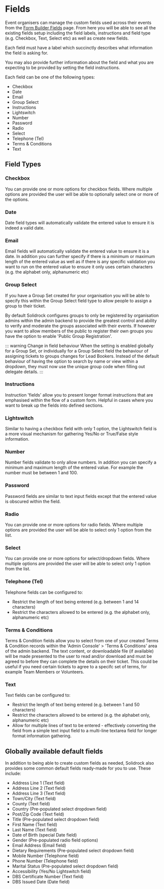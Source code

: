 # Fields

Event organisers can manage the custom fields used across their events from the [Form Builder Fields](https://events.solidrock.io/admin/form-builder/fields) page. From here you will be able to see all the existing fields setup including the field labels, instructions and field type (e.g. Checkbox, Text, Select etc) as well as create new fields.

Each field must have a label which succinctly describes what information the field is asking for.

You may also provide further information about the field and what you are expecting to be provided by setting the field instructions.

Each field can be one of the following types:

- Checkbox
- Date
- Email
- Group Select
- Instructions
- Lightswitch
- Number
- Password
- Radio
- Select
- Telephone (Tel)
- Terms & Conditions
- Text

## Field Types

### Checkbox

You can provide one or more options for checkbox fields. Where multiple options are provided the user will be able to optionally select one or more of the options.

### Date

Date field types will automatically validate the entered value to ensure it is indeed a valid date.

### Email

Email fields will automatically validate the entered value to ensure it is a date. In addition you can further specify if there is a minimum or maximum length of the entered value as well as if there is any specific validation you want to run on the entered value to ensure it only uses certain characters (e.g. the alphabet only, alphanumeric etc)

### Group Select

If you have a Group Set created for your organisation you will be able to specify this within the Group Select field type to allow people to assign a group to their ticket.

By default Solidrock configures groups to only be registered by organisation admins within the admin backend to provide the greatest control and ability to verify and moderate the groups associated with their events. If however you want to allow members of the public to register their own groups you have the option to enable 'Public Group Registration'.

::: warning Change in field behaviour
When the setting is enabled globally for a Group Set, or individually for a Group Select field the behaviour of assigning tickets to groups changes for Lead Bookers. Instead of the default behaviour of having the option to search by name or view within a dropdown, they must now use the unique group code when filling out delegate details.
:::

### Instructions

Instruction 'fields' allow you to present longer format instructions that are emphasised within the flow of a custom form. Helpful in cases where you want to break up the fields into defined sections.

### Lightswitch

Similar to having a checkbox field with only 1 option, the Lightswitch field is a more visual mechanism for gathering Yes/No or True/False style information.

### Number

Number fields validate to only allow numbers. In addition you can specify a minimum and maximum length of the entered value. For example the number must be between 1 and 100.

### Password

Password fields are similar to text input fields except that the entered value is obscured within the field.

### Radio

You can provide one or more options for radio fields. Where multiple options are provided the user will be able to select only 1 option from the list.

### Select

You can provide one or more options for select/dropdown fields. Where multiple options are provided the user will be able to select only 1 option from the list.

### Telephone (Tel)

Telephone fields can be configured to:

- Restrict the length of text being entered (e.g. between 1 and 14 characters)
- Restrict the characters allowed to be entered (e.g. the alphabet only, alphanumeric etc)

### Terms & Conditions

Terms & Condition fields allow you to select from one of your created Terms & Condition records within the 'Admin Console' > 'Terms & Conditions' area of the admin backend. The text content, or downloadable file (if available) will be made presented to the user to read and/or download and must be agreed to before they can complete the details on their ticket. This could be useful if you need certain tickets to agree to a specifc set of terms, for example Team Members or Volunteers.

### Text

Text fields can be configured to:

- Restrict the length of text being entered (e.g. between 1 and 50 characters)
- Restrict the characters allowed to be entered (e.g. the alphabet only, alphanumeric etc)
- Allow for multiple lines of text to be entered - effectively converting the field from a simple text input field to a multi-line textarea field for longer format information gathering.

## Globally available default fields

In addition to being able to create custom fields as needed, Solidrock also provides some common default fields ready-made for you to use. These include:

- Address Line 1 (Text field)
- Address Line 2 (Text field)
- Address Line 3 (Text field)
- Town/City (Text field)
- County (Text field)
- Country (Pre-populated select dropdown field)
- Post/Zip Code (Text field)
- Title (Pre-populated select dropdown field)
- First Name (Text field)
- Last Name (Text field)
- Date of Birth (special Date field)
- Gender (Pre-populated radio field options)
- Email Address (Email field)
- Dietary Requirements (Pre-populated select dropdown field)
- Mobile Number (Telephone field)
- Phone Number (Telephone field)
- Marital Status (Pre-populated select dropdown field)
- Accessibility (Yes/No Lightswitch field)
- DBS Certificate Number (Text field)
- DBS Issued Date (Date field)